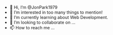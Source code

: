 - 👋 Hi, I’m @JonPark1979
- 👀 I’m interested in too many things to mention!
- 🌱 I’m currently learning about Web Development. 
- 💞️ I’m looking to collaborate on ...
- 📫 How to reach me ... 

<!---
JonPark1979/JonPark1979 is a ✨ special ✨ repository because its `README.md` (this file) appears on your GitHub profile.
You can click the Preview link to take a look at your changes.
--->
